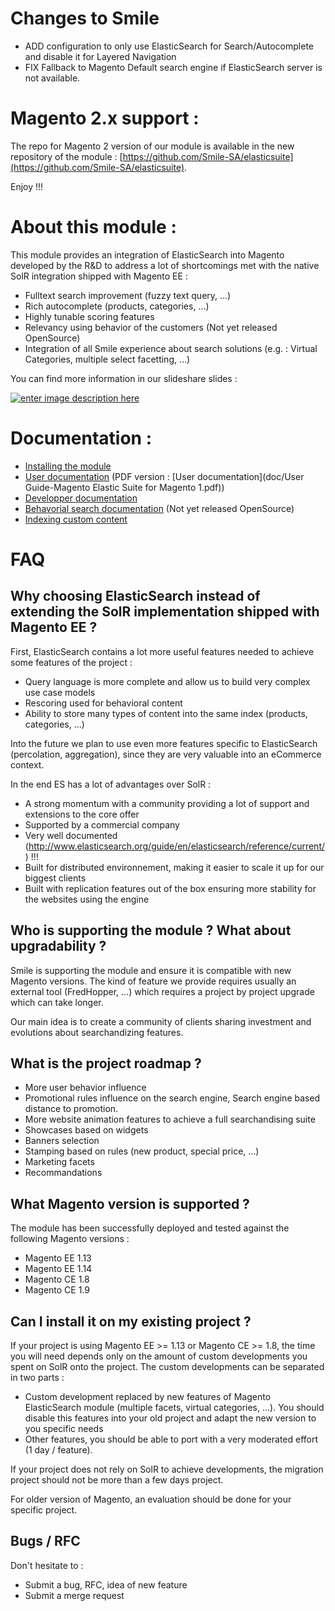 Changes to Smile
=======
- ADD configuration to only use ElasticSearch for Search/Autocomplete and disable it for Layered Navigation
- FIX Fallback to Magento Default search engine if ElasticSearch server is not available.

Magento 2.x support :
=====================

The repo for Magento 2 version of our module is available in the new repository of the module : [https://github.com/Smile-SA/elasticsuite](https://github.com/Smile-SA/elasticsuite).

Enjoy !!!

About this module :
===================
This module provides an integration of ElasticSearch into Magento developed by the R&D to address a lot of shortcomings met with the native SolR integration shipped with Magento EE :

* Fulltext search improvement (fuzzy text query, …)
* Rich autocomplete (products, categories,  …)
* Highly tunable scoring features
* Relevancy using behavior of the customers (Not yet released OpenSource)
* Integration of all Smile experience about search solutions (e.g. : Virtual Categories, multiple select facetting, …)

You can find more information in our slideshare slides :

[![enter image description here](doc/assets/slideshare.png)](http://www.slideshare.net/SmileOpenSource/bargento-2014-searchandising1)

Documentation :
===============

* [Installing the module](doc/install.md)
* [User documentation](doc/user-documentation.md) (PDF version : [User documentation](doc/User Guide-Magento Elastic Suite for Magento 1.pdf))
* [Developper documentation](doc/developper-documentation.md)
* [Behavorial search documentation](doc/behavorial-search.md) (Not yet released OpenSource)
* [Indexing custom content](doc/indexing.md)

FAQ
===

Why choosing ElasticSearch instead of extending the SolR implementation shipped with Magento EE ?
------------------------------------------------------------------------------------------------
First, ElasticSearch contains a lot more useful features needed to achieve some features of the project :

* Query language is more complete and allow us to build very complex use case models
* Rescoring used for behavioral content
* Ability to store many types of content into the same index (products, categories, ...)

Into the future we plan to use even more features specific to ElasticSearch (percolation, aggregation), since they are very valuable into an eCommerce context.

In the end ES has a lot of advantages over SolR :

* A strong momentum with a community providing a lot of support and extensions to the core offer
* Supported by a commercial company
* Very well documented (http://www.elasticsearch.org/guide/en/elasticsearch/reference/current/) !!!
* Built for distributed environnement, making it easier to scale it up for our biggest clients
* Built with replication features out of the box ensuring more stability for the websites using the engine


Who is supporting the module ? What about upgradability ?
-------------------------------------------------------

Smile is supporting the module and ensure it is compatible with new Magento versions.
The kind of feature we provide requires usually an external tool (FredHopper, ...) which requires a project by project upgrade which can take longer.

Our main idea is to create a community of clients sharing investment and evolutions about searchandizing features.


What is the project roadmap ?
-----------------------------

* More user behavior influence
* Promotional rules influence on the search engine, Search engine based distance to promotion.
* More website animation features to achieve a full searchandising suite
* Showcases based on widgets
* Banners selection
* Stamping based on rules (new product, special price, ...)
* Marketing facets
* Recommandations


What Magento version is supported ?
-----------------------------------

The module has been successfully deployed and tested against the following Magento versions :
* Magento EE 1.13
* Magento EE 1.14
* Magento CE 1.8
* Magento CE 1.9


Can I install it on my existing project ?
-----------------------------------------

If your project is using Magento EE >= 1.13 or Magento CE >= 1.8, the time you will need depends only on the amount of custom developments you spent on SolR onto the project. The custom developments can be separated in two parts :

* Custom development replaced by new features of Magento ElasticSearch module (multiple facets, virtual categories, ...). You should disable this features into your old project and adapt the new version to you specific needs
* Other features, you should be able to port with a very moderated effort (1 day / feature).

If your project does not rely on SolR to achieve developments, the migration project should not be more than a few days project.

For older version of Magento, an evaluation should be done for your specific project.


Bugs / RFC
----------

Don't hesitate to :

* Submit a bug, RFC, idea of new feature
* Submit a merge request



